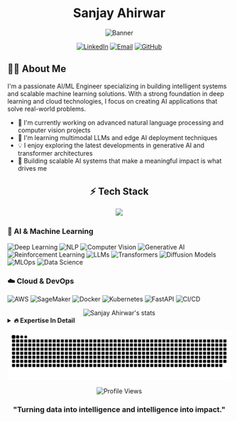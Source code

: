 <div align="center">
  
  # Sanjay Ahirwar

  ![Banner](https://capsule-render.vercel.app/api?type=waveAnimation&color=gradient&customColorList=12&height=250&section=header&text=AI%20Engineer&fontSize=60&fontAlignY=35&desc=Machine%20Learning%20|%20Deep%20Learning%20|%20AWS&descAlignY=55&fontColor=ffffff&animation=twinkling)

  [![LinkedIn](https://img.shields.io/badge/Connect-0077B5?style=for-the-badge&logo=linkedin&logoColor=white)](https://www.linkedin.com/in/sanjay-ahirwar-b78709256/)
  [![Email](https://img.shields.io/badge/Contact-EA4335?style=for-the-badge&logo=gmail&logoColor=white)](mailto:sanjayahirwar1323@gmail.com)
  [![GitHub](https://img.shields.io/badge/Follow-100000?style=for-the-badge&logo=github&logoColor=white)](https://github.com/sanjayahirwar)
  
</div>

## 👨‍💻 About Me

I'm a passionate AI/ML Engineer specializing in building intelligent systems and scalable machine learning solutions. With a strong foundation in deep learning and cloud technologies, I focus on creating AI applications that solve real-world problems.

- 🔭 I'm currently working on advanced natural language processing and computer vision projects
- 🌱 I'm learning multimodal LLMs and edge AI deployment techniques
- 💡 I enjoy exploring the latest developments in generative AI and transformer architectures
- 🚀 Building scalable AI systems that make a meaningful impact is what drives me

<div align="center">

## ⚡ Tech Stack

<img src="https://skillicons.dev/icons?i=python,java,cpp,html,css,javascript,pytorch,tensorflow,aws,docker,kubernetes,git,fastapi,flask,linux&perline=5" />

</div>

### 🧠 AI & Machine Learning
![Deep Learning](https://img.shields.io/badge/Deep_Learning-FF6F61?style=flat-square&logoColor=white)
![NLP](https://img.shields.io/badge/NLP-7952B3?style=flat-square&logoColor=white)
![Computer Vision](https://img.shields.io/badge/Computer_Vision-25A162?style=flat-square&logoColor=white)
![Generative AI](https://img.shields.io/badge/Generative_AI-FF61F6?style=flat-square&logoColor=white)
![Reinforcement Learning](https://img.shields.io/badge/Reinforcement_Learning-01BEFF?style=flat-square&logoColor=white)
![LLMs](https://img.shields.io/badge/LLMs-9F44D3?style=flat-square&logoColor=white)
![Transformers](https://img.shields.io/badge/Transformers-FFD43B?style=flat-square&logoColor=black)
![Diffusion Models](https://img.shields.io/badge/Diffusion_Models-40E0D0?style=flat-square&logoColor=white)
![MLOps](https://img.shields.io/badge/MLOps-0078D4?style=flat-square&logoColor=white)
![Data Science](https://img.shields.io/badge/Data_Science-20BEFF?style=flat-square&logoColor=white)

### ☁️ Cloud & DevOps
![AWS](https://img.shields.io/badge/AWS-FF9900?style=flat-square&logo=amazonaws&logoColor=white)
![SageMaker](https://img.shields.io/badge/SageMaker-569A31?style=flat-square&logo=amazon-aws&logoColor=white)
![Docker](https://img.shields.io/badge/Docker-2496ED?style=flat-square&logo=docker&logoColor=white)
![Kubernetes](https://img.shields.io/badge/Kubernetes-326CE5?style=flat-square&logo=kubernetes&logoColor=white)
![FastAPI](https://img.shields.io/badge/FastAPI-009688?style=flat-square&logo=fastapi&logoColor=white)
![CI/CD](https://img.shields.io/badge/CI/CD-4285F4?style=flat-square&logo=github-actions&logoColor=white)

<div align="center">
  <img width="70%" src="https://github-readme-stats.vercel.app/api?username=sanjayahirwar&show_icons=true&count_private=true&hide_border=true&title_color=5BCDEC&icon_color=FF61F6&text_color=c9d1d9&bg_color=0d1117" alt="Sanjay Ahirwar's stats" /> 
</div>

<details>
  <summary><b>🔥 Expertise In Detail</b></summary>
  <br>
  
  ### Frameworks & Libraries
  `TensorFlow` `PyTorch` `scikit-learn` `Keras` `Hugging Face` `FastAPI` `MLflow` `DVC` `Pandas` `NumPy`
  
  ### Cloud & Infrastructure
  `AWS SageMaker` `EC2` `S3` `Lambda` `Docker` `Kubernetes` `CI/CD` `EKS` `ECR`
  
  ### Tools & Environments
  `Jupyter` `VSCode` `Git` `GitHub Actions` `Conda` `Terminal` `Linux` `CUDA`
  
</details>

<div align="center">
  
  ![Snake animation](https://raw.githubusercontent.com/platane/snk/output/github-contribution-grid-snake-dark.svg)
  
  <img src="https://komarev.com/ghpvc/?username=sanjayahirwar&label=Profile%20views&color=5BCDEC&style=for-the-badge" alt="Profile Views">
  
  ### "Turning data into intelligence and intelligence into impact."

</div>
